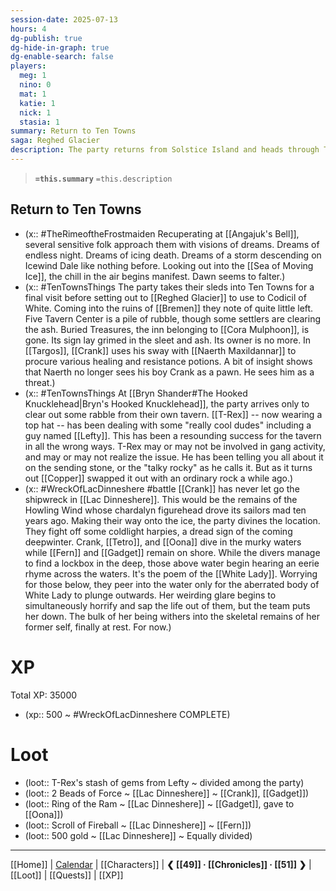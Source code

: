 ```yaml
---
session-date: 2025-07-13
hours: 4
dg-publish: true
dg-hide-in-graph: true
dg-enable-search: false
players:
  meg: 1
  nino: 0
  mat: 1
  katie: 1
  nick: 1
  stasia: 1
summary: Return to Ten Towns
saga: Reghed Glacier
description: The party returns from Solstice Island and heads through Ten Towns as premonitions of Auril's Eternal Winter begin to manifest. They stop in the ruins of Bremen, parlay for potions with Naerth in Targos, and patiently listened through the misadventures of T-Rex and Copper at the Hooked Knucklehead in Bryn Shander. Here they convene with the Elk King's shaman, Mjenir, from whom they receive visions of the frozen waterfall at the Evermelt... and of troubles on the road ahead. The party makes one last detour in Easthaven, heading onto the ice of Lac Dinneshere to delve for the wreckage of the Howling Wind. They fight coldlight harpies and find treasure, as well as the abberant body of the White Lady herself.
---
```


> **`=this.summary`**
> `=this.description`

## Return to Ten Towns
- (x::  #TheRimeoftheFrostmaiden Recuperating at [[Angajuk's Bell]], several sensitive folk approach them with visions of dreams. Dreams of endless night. Dreams of icing death. Dreams of a storm descending on Icewind Dale like nothing before. Looking out into the [[Sea of Moving Ice]], the chill in the air begins manifest. Dawn seems to falter.)
- (x:: #TenTownsThings The party takes their sleds into Ten Towns for a final visit before setting out to [[Reghed Glacier]] to use to Codicil of White. Coming into the ruins of [[Bremen]] they note of quite little left. Five Tavern Center is a pile of rubble, though some settlers are clearing the ash. Buried Treasures, the inn belonging to [[Cora Mulphoon]], is gone. Its sign lay grimed in the sleet and ash. Its owner is no more. In [[Targos]], [[Crank]] uses his sway with [[Naerth Maxildannar]] to procure various healing and resistance potions. A bit of insight shows that Naerth no longer sees his boy Crank as a pawn. He sees him as a threat.)
- (x:: #TenTownsThings At [[Bryn Shander#The Hooked Knucklehead|Bryn's Hooked Knucklehead]], the party arrives only to clear out some rabble from their own tavern. [[T-Rex]] -- now wearing a top hat -- has been dealing with some "really cool dudes" including a guy named [[Lefty]]. This has been a resounding success for the tavern in all the wrong ways. T-Rex may or may not be involved in gang activity, and may or may not realize the issue. He has been telling you all about it on the sending stone, or the "talky rocky" as he calls it. But as it turns out [[Copper]] swapped it out with an ordinary rock a while ago.)
- (x:: #WreckOfLacDinneshere #battle [[Crank]] has never let go the shipwreck in [[Lac Dinneshere]]. This would be the remains of the Howling Wind whose chardalyn figurehead drove its sailors mad ten years ago. Making their way onto the ice, the party divines the location. They fight off some coldlight harpies, a dread sign of the coming deepwinter. Crank, [[Tetro]], and [[Oona]] dive in the murky waters while [[Fern]] and [[Gadget]] remain on shore. While the divers manage to find a lockbox in the deep, those above water begin hearing an eerie rhyme across the waters. It's the poem of the [[White Lady]]. Worrying for those below, they peer into the water only for the aberrated body of White Lady to plunge outwards. Her weirding glare begins to simultaneously horrify and sap the life out of them, but the team puts her down. The bulk of her being withers into the skeletal remains of her former self, finally at rest. For now.)

# XP
Total XP: 35000
- (xp:: 500 ~ #WreckOfLacDinneshere COMPLETE) 

# Loot
- (loot:: T-Rex's stash of gems from Lefty ~ divided among the party)
- (loot::  2 Beads of Force ~ [[Lac Dinneshere]] ~ [[Crank]], [[Gadget]])
- (loot::  Ring of the Ram ~ [[Lac Dinneshere]] ~ [[Gadget]], gave to [[Oona]])
- (loot::  Scroll of Fireball ~ [[Lac Dinneshere]] ~ [[Fern]])
- (loot::  500 gold ~ [[Lac Dinneshere]] ~ Equally divided)

---
[[Home]] | [Calendar](https://app.fantasy-calendar.com/calendars/38f9e3f5098bac1f655a4fb4241f35eb) | [[Characters]] | **❮ [[49]] · [[Chronicles]] ·  [[51]] ❯** | [[Loot]] | [[Quests]]  | [[XP]]